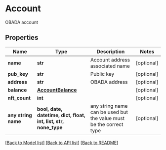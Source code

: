 # Account

OBADA account

## Properties
Name | Type | Description | Notes
------------ | ------------- | ------------- | -------------
**name** | **str** | Account address associated name | [optional] 
**pub_key** | **str** | Public key | [optional] 
**address** | **str** | OBADA address | [optional] 
**balance** | [**AccountBalance**](AccountBalance.md) |  | [optional] 
**nft_count** | **int** |  | [optional] 
**any string name** | **bool, date, datetime, dict, float, int, list, str, none_type** | any string name can be used but the value must be the correct type | [optional]

[[Back to Model list]](../README.md#documentation-for-models) [[Back to API list]](../README.md#documentation-for-api-endpoints) [[Back to README]](../README.md)



